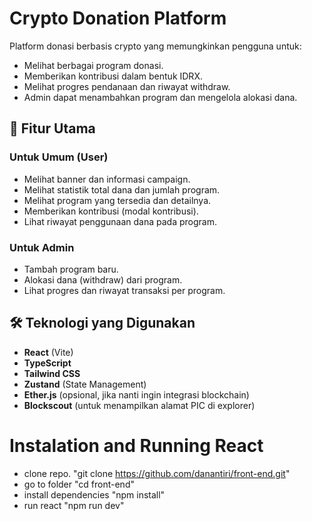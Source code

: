 # Crypto Donation Platform

Platform donasi berbasis crypto yang memungkinkan pengguna untuk:

- Melihat berbagai program donasi.
- Memberikan kontribusi dalam bentuk IDRX.
- Melihat progres pendanaan dan riwayat withdraw.
- Admin dapat menambahkan program dan mengelola alokasi dana.

## 🚀 Fitur Utama

### Untuk Umum (User)

- Melihat banner dan informasi campaign.
- Melihat statistik total dana dan jumlah program.
- Melihat program yang tersedia dan detailnya.
- Memberikan kontribusi (modal kontribusi).
- Lihat riwayat penggunaan dana pada program.

### Untuk Admin

- Tambah program baru.
- Alokasi dana (withdraw) dari program.
- Lihat progres dan riwayat transaksi per program.

## 🛠️ Teknologi yang Digunakan

- **React** (Vite)
- **TypeScript**
- **Tailwind CSS**
- **Zustand** (State Management)
- **Ether.js** (opsional, jika nanti ingin integrasi blockchain)
- **Blockscout** (untuk menampilkan alamat PIC di explorer)

# Instalation and Running React

- clone repo. "git clone https://github.com/danantiri/front-end.git"
- go to folder "cd front-end"
- install dependencies "npm install"
- run react "npm run dev"
